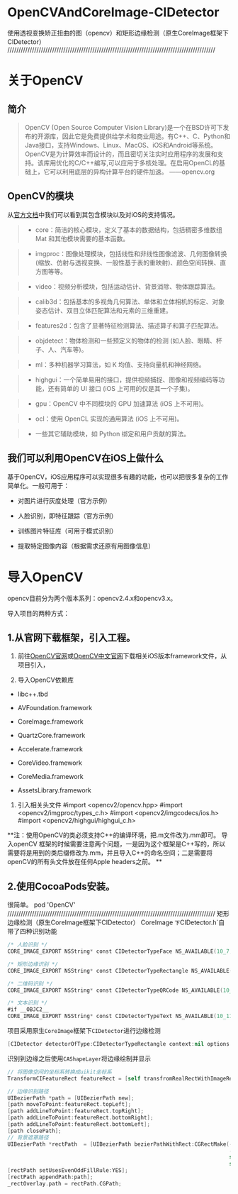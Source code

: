 # OpenCVAndCoreImage-CIDetector
使用透视变换矫正扭曲的图（opencv）和矩形边缘检测（原生CoreImage框架下CIDetector）
/////////////////////////////////////////////////////////////////////////////////////////////
# 关于OpenCV
## 简介
> OpenCV (Open Source Computer Vision Library)是一个在BSD许可下发布的开源库，因此它是免费提供给学术和商业用途。有C++、C、Python和Java接口，支持Windows、Linux、MacOS、iOS和Android等系统。OpenCV是为计算效率而设计的，而且密切关注实时应用程序的发展和支持。该库用优化的C/C++编写,可以应用于多核处理。在启用OpenCL的基础上，它可以利用底层的异构计算平台的硬件加速。
                                                                                        ——opencv.org
## OpenCV的模块

从[官方文档]([http://docs.opencv.org/2.4/modules/core/doc/intro.html)中我们可以看到其包含模块以及对iOS的支持情况。

>* core：简洁的核心模块，定义了基本的数据结构，包括稠密多维数组 Mat 和其他模块需要的基本函数。

>* imgproc：图像处理模块，包括线性和非线性图像滤波、几何图像转换 (缩放、仿射与透视变换、一般性基于表的重映射)、颜色空间转换、直方图等等。

 >* video：视频分析模块，包括运动估计、背景消除、物体跟踪算法。

>* calib3d：包括基本的多视角几何算法、单体和立体相机的标定、对象姿态估计、双目立体匹配算法和元素的三维重建。

>* features2d：包含了显著特征检测算法、描述算子和算子匹配算法。

>* objdetect：物体检测和一些预定义的物体的检测 (如人脸、眼睛、杯子、人、汽车等)。

>* ml：多种机器学习算法，如 K 均值、支持向量机和神经网络。

>* highgui：一个简单易用的接口，提供视频捕捉、图像和视频编码等功能，还有简单的 UI 接口 (iOS 上可用的仅是其一个子集)。

>* gpu：OpenCV 中不同模块的 GPU 加速算法 (iOS 上不可用)。

>* ocl：使用 OpenCL 实现的通用算法 (iOS 上不可用)。

>* 一些其它辅助模块，如 Python 绑定和用户贡献的算法。

## 我们可以利用OpenCV在iOS上做什么

基于OpenCV，iOS应用程序可以实现很多有趣的功能，也可以把很多复杂的工作简单化。一般可用于：

  * 对图片进行灰度处理（官方示例）

  * 人脸识别，即特征跟踪（官方示例）

  * 训练图片特征库（可用于模式识别）

  * 提取特定图像内容（根据需求还原有用图像信息）

# 导入OpenCV

opencv目前分为两个版本系列：opencv2.4.x和opencv3.x。

导入项目的两种方式：

## 1.从官网下载框架，引入工程。

1. 前往[OpenCV官网](http://opencv.org)或[OpenCV中文官网](http://opencv.org.cn)下载相关iOS版本framework文件，从项目引入，

1. 导入OpenCV依赖库

  * libc++.tbd

  * AVFoundation.framework

  * CoreImage.framework

  * QuartzCore.framework

  * Accelerate.framework

  * CoreVideo.framework

  * CoreMedia.framework

  * AssetsLibrary.framework

1. 引入相关头文件
#import <opencv2/opencv.hpp>
#import <opencv2/imgproc/types_c.h>
#import <opencv2/imgcodecs/ios.h>
#import <opencv2/highgui/highgui_c.h>

**注：使用OpenCV的类必须支持C++的编译环境，把.m文件改为.mm即可。
导入openCV 框架的时候需要注意两个问题，一是因为这个框架是C++写的，所以需要将是用到的类后缀修改为.mm，并且导入C++的命名空间；二是需要将openCV的所有头文件放在任何Apple headers之前。
**

## 2.使用CocoaPods安装。

很简单。
pod 'OpenCV'
/////////////////////////////////////////////////////////////////////////////////////////////
矩形边缘检测（原生CoreImage框架下CIDetector）
CoreImage `下`CIDetector.h`自带了四种识别功能
```swift
/* 人脸识别 */
CORE_IMAGE_EXPORT NSString* const CIDetectorTypeFace NS_AVAILABLE(10_7, 5_0);

/* 矩形边缘识别 */
CORE_IMAGE_EXPORT NSString* const CIDetectorTypeRectangle NS_AVAILABLE(10_10, 8_0);

/* 二维码识别 */
CORE_IMAGE_EXPORT NSString* const CIDetectorTypeQRCode NS_AVAILABLE(10_10, 8_0);

/* 文本识别 */
#if __OBJC2__
CORE_IMAGE_EXPORT NSString* const CIDetectorTypeText NS_AVAILABLE(10_11, 9_0);
```

项目采用原生`CoreImage`框架下`CIDetector`进行边缘检测 
```swift
[CIDetector detectorOfType:CIDetectorTypeRectangle context:nil options:@{CIDetectorAccuracy : CIDetectorAccuracyHigh}];
```

识别到边缘之后使用`CAShapeLayer`将边缘绘制并显示
```swift
// 将图像空间的坐标系转换成uikit坐标系
TransformCIFeatureRect featureRect = [self transfromRealRectWithImageRect:imageRect topLeft:topLeft topRight:topRight bottomLeft:bottomLeft bottomRight:bottomRight];

// 边缘识别路径
UIBezierPath *path = [UIBezierPath new];
[path moveToPoint:featureRect.topLeft];
[path addLineToPoint:featureRect.topRight];
[path addLineToPoint:featureRect.bottomRight];
[path addLineToPoint:featureRect.bottomLeft];
[path closePath];
// 背景遮罩路径
UIBezierPath *rectPath  = [UIBezierPath bezierPathWithRect:CGRectMake(-5,
                                                                      -5,
                                                                      self.frame.size.width + 10,
                                                                      self.frame.size.height + 10)];
[rectPath setUsesEvenOddFillRule:YES];
[rectPath appendPath:path];
_rectOverlay.path = rectPath.CGPath;
```
